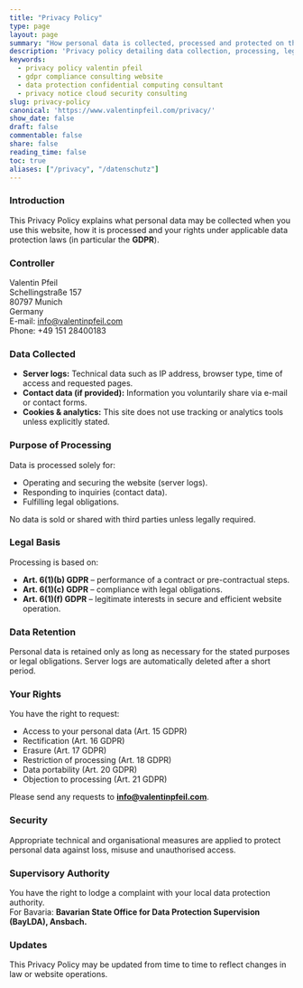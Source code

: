 ```yaml
---
title: "Privacy Policy"
type: page
layout: page
summary: "How personal data is collected, processed and protected on this website."
description: 'Privacy policy detailing data collection, processing, legal bases and user rights for Valentin Pfeil’s consulting website.'
keywords:
  - privacy policy valentin pfeil
  - gdpr compliance consulting website
  - data protection confidential computing consultant
  - privacy notice cloud security consulting
slug: privacy-policy
canonical: 'https://www.valentinpfeil.com/privacy/'
show_date: false
draft: false
commentable: false
share: false
reading_time: false
toc: true
aliases: ["/privacy", "/datenschutz"]
---
```


### Introduction
This Privacy Policy explains what personal data may be collected when you use this website, how it is processed and your rights under applicable data protection laws (in particular the **GDPR**).

### Controller
Valentin Pfeil  
Schellingstraße 157  
80797 Munich  
Germany  
E-mail: info@valentinpfeil.com  
Phone: +49 151 28400183

### Data Collected
- **Server logs:** Technical data such as IP address, browser type, time of access and requested pages.  
- **Contact data (if provided):** Information you voluntarily share via e-mail or contact forms.  
- **Cookies & analytics:** This site does not use tracking or analytics tools unless explicitly stated.

### Purpose of Processing
Data is processed solely for:  
- Operating and securing the website (server logs).  
- Responding to inquiries (contact data).  
- Fulfilling legal obligations.  

No data is sold or shared with third parties unless legally required.

### Legal Basis
Processing is based on:  
- **Art. 6(1)(b) GDPR** – performance of a contract or pre-contractual steps.  
- **Art. 6(1)(c) GDPR** – compliance with legal obligations.  
- **Art. 6(1)(f) GDPR** – legitimate interests in secure and efficient website operation.  

### Data Retention
Personal data is retained only as long as necessary for the stated purposes or legal obligations. Server logs are automatically deleted after a short period.

### Your Rights
You have the right to request:  
- Access to your personal data (Art. 15 GDPR)  
- Rectification (Art. 16 GDPR)  
- Erasure (Art. 17 GDPR)  
- Restriction of processing (Art. 18 GDPR)  
- Data portability (Art. 20 GDPR)  
- Objection to processing (Art. 21 GDPR)  

Please send any requests to **info@valentinpfeil.com**.

### Security
Appropriate technical and organisational measures are applied to protect personal data against loss, misuse and unauthorised access.

### Supervisory Authority
You have the right to lodge a complaint with your local data protection authority.  
For Bavaria: **Bavarian State Office for Data Protection Supervision (BayLDA), Ansbach.**

### Updates
This Privacy Policy may be updated from time to time to reflect changes in law or website operations.